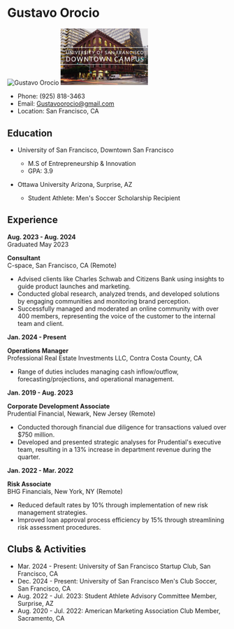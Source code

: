 # Gustavo Orocio

<img src="Gustavo.Orocio_919.jpg" alt="Gustavo Orocio" style="width:200px; height:auto;">
<img src="USFD.png" alt="USFD" style="width:200px; height:auto;">

- Phone: (925) 818-3463
- Email: Gustavoorocio@gmail.com
- Location: San Francisco, CA

## Education

- University of San Francisco, Downtown San Francisco
  - M.S of Entrepreneurship & Innovation
  - GPA: 3.9

- Ottawa University Arizona, Surprise, AZ
  - Student Athlete: Men's Soccer Scholarship Recipient

## Experience
  
**Aug. 2023 - Aug. 2024**  
Graduated May 2023

**Consultant**  
C-space, San Francisco, CA (Remote)
- Advised clients like Charles Schwab and Citizens Bank using insights to guide product launches and marketing.
- Conducted global research, analyzed trends, and developed solutions by engaging communities and monitoring brand perception.
- Successfully managed and moderated an online community with over 400 members, representing the voice of the customer to the internal team and client.

**Jan. 2024 - Present**

**Operations Manager**  
Professional Real Estate Investments LLC, Contra Costa County, CA
- Range of duties includes managing cash inflow/outflow, forecasting/projections, and operational management.

**Jan. 2019 - Aug. 2023**

**Corporate Development Associate**  
Prudential Financial, Newark, New Jersey (Remote)
- Conducted thorough financial due diligence for transactions valued over $750 million.
- Developed and presented strategic analyses for Prudential's executive team, resulting in a 13% increase in department revenue during the quarter.

**Jan. 2022 - Mar. 2022**

**Risk Associate**  
BHG Financials, New York, NY (Remote)
- Reduced default rates by 10% through implementation of new risk management strategies.
- Improved loan approval process efficiency by 15% through streamlining risk assessment procedures.

## Clubs & Activities

- Mar. 2024 - Present: University of San Francisco Startup Club, San Francisco, CA
- Dec. 2024 - Present: University of San Francisco Men's Club Soccer, San Francisco, CA
- Aug. 2022 - Jul. 2023: Student Athlete Advisory Committee Member, Surprise, AZ
- Aug. 2020 - Jul. 2022: American Marketing Association Club Member, Sacramento, CA
